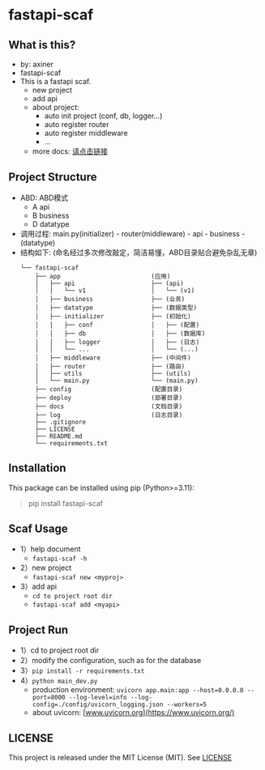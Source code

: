 # fastapi-scaf

## What is this?

- by: axiner
- fastapi-scaf
- This is a fastapi scaf.
    - new project
    - add api
    - about project:
        - auto init project (conf, db, logger...)
        - auto register router
        - auto register middleware
        - ...
    - more docs: [请点击链接](https://blog.csdn.net/atpuxiner/article/details/144291336?fromshare=blogdetail&sharetype=blogdetail&sharerId=144291336&sharerefer=PC&sharesource=atpuxiner&sharefrom=from_link)

## Project Structure

- ABD: ABD模式
    - A api
    - B business
    - D datatype
- 调用过程: main.py(initializer) - router(middleware) - api - business - (datatype)
- 结构如下: (命名经过多次修改敲定，简洁易懂，ABD目录贴合避免杂乱无章)
  ```
  └── fastapi-scaf
      ├── app                         (应用)
      │   ├── api                     ├── (api)
      │   │   └── v1                  │   └── (v1)
      │   ├── business                ├── (业务)
      │   ├── datatype                ├── (数据类型)
      │   ├── initializer             ├── (初始化)
      │   │   ├── conf                │   ├── (配置)
      │   │   ├── db                  │   ├── (数据库)
      │   │   ├── logger              │   ├── (日志)
      │   │   └── ...                 │   └── (...)
      │   ├── middleware              ├── (中间件)
      │   ├── router                  ├── (路由)
      │   ├── utils                   ├── (utils)
      │   └── main.py                 └── (main.py)
      ├── config                      (配置目录)
      ├── deploy                      (部署目录)
      ├── docs                        (文档目录)
      ├── log                         (日志目录)
      ├── .gitignore
      ├── LICENSE
      ├── README.md
      └── requirements.txt
  ```

## Installation

This package can be installed using pip (Python>=3.11):
> pip install fastapi-scaf

## Scaf Usage

- 1）help document
    - `fastapi-scaf -h`
- 2）new project
    - `fastapi-scaf new <myproj>`
- 3）add api
    - `cd to project root dir`
    - `fastapi-scaf add <myapi>`

## Project Run

- 1）cd to project root dir
- 2）modify the configuration, such as for the database
- 3）`pip install -r requirements.txt`
- 4）`python main_dev.py`
    - production environment: `uvicorn app.main:app --host=0.0.0.0 --port=8000 --log-level=info --log-config=./config/uvicorn_logging.json --workers=5`
    - about uvicorn: [www.uvicorn.org](https://www.uvicorn.org/)

## LICENSE

This project is released under the MIT License (MIT). See [LICENSE](LICENSE)
